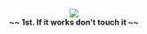 <p align="center">
<img align="center" src="https://media.giphy.com/media/cNNEOwOQwWveFLxw6J/giphy.gif" />
  <br/>
 <b>~~ 1st. If it works don't touch it ~~</b>
</p>
